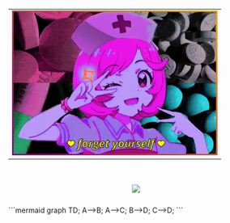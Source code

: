 <div align="center">
  <table>
    <tr>
      <td>
        <img src="baby.gif" width="400" autoplay style="border: 3px solid; border-image: linear-gradient(45deg, purple, orange) 1;">
      </td>
    </tr>
  </table>
</div>
<h1 align="center">
  <img src="https://readme-typing-svg.herokuapp.com/?lines=ℕ𝕆𝕄𝔼ℝ+𝕆𝔻𝕀ℕ&center=true&size=30">
</h1>
```mermaid
graph TD;
    A-->B;
    A-->C;
    B-->D;
    C-->D;
```

